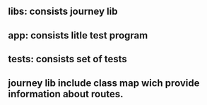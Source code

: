 libs: consists journey lib
--------------------------------
app: consists litle test program
----------------------------------
tests: consists set of tests
----------------------------
journey lib include class map wich provide information about routes.
--------------------------